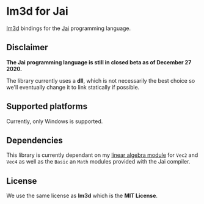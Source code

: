 # Im3d for Jai
[Im3d](https://github.com/john-chapman/im3d) bindings for the [Jai](https://youtu.be/TH9VCN6UkyQ) programming language.

## Disclaimer
**The Jai programming language is still in closed beta as of December 27 2020.**

The library currently uses a **dll**, which is not necessarily the best choice so we'll eventually change it to link statically if possible. 

## Supported platforms
Currently, only Windows is supported.

## Dependencies
This library is currently dependant on my [linear algebra module](https://github.com/ostef/jai-modules) for `Vec2` and `Vec4` as well as the `Basic` an `Math` modules provided with the Jai compiler.

## License
We use the same license as **Im3d** which is the **MIT License**.
